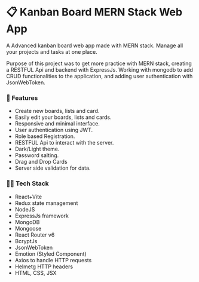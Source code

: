 # 📋 Kanban Board MERN Stack Web App

A Advanced kanban board web app made with MERN stack. Manage all your projects and tasks at one place.

Purpose of this project was to get more practice with MERN stack, creating a RESTFUL Api and backend with ExpressJs. Working with mongodb
to add CRUD functionalities to the application, and adding user authentication with JsonWebToken.

### 🧪 Features

- Create new boards, lists and card.
- Easily edit your boards, lists and cards.
- Responsive and minimal interface.
- User authentication using JWT.
- Role based Registration.
- RESTFUL Api to interact with the server.
- Dark/Light theme.
- Password salting.
- Drag and Drop Cards
- Server side validation for data.

### 👨‍🎓 Tech Stack
- React+Vite
- Redux state management
- NodeJS
- ExpressJs framework
- MongoDB
- Mongoose
- React Router v6
- BcryptJs
- JsonWebToken
- Emotion (Styled Component)
- Axios to handle HTTP requests
- Helmetg HTTP headers
- HTML, CSS, JSX
